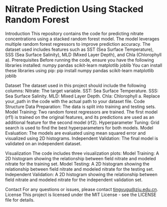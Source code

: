 # Nitrate Prediction Using Stacked Random Forest

Introduction
This repository contains the code for predicting nitrate concentrations using a stacked random forest model. The model leverages multiple random forest regressors to improve prediction accuracy. The dataset used includes features such as SST (Sea Surface Temperature), SSS (Sea Surface Salinity), MLD (Mixed Layer Depth), and Chla (Chlorophyll a).
Prerequisites
Before running the code, ensure you have the following libraries installed:
numpy
pandas
scikit-learn
matplotlib
joblib
You can install these libraries using pip:
pip install numpy pandas scikit-learn matplotlib joblib

Dataset
The dataset used in this project should include the following columns:
Nitrate: The target variable.
SST: Sea Surface Temperature.
SSS: Sea Surface Salinity.
MLD: Mixed Layer Depth.
Chla: Chlorophyll a.
Replace your_path in the code with the actual path to your dataset file.
Code Structure
Data Preparation: The data is split into training and testing sets.
Model Training: Two random forest regressors are trained. The first model (rf1) is trained on the original features, and its predictions are used as an additional feature for the second model (rf2).
Hyperparameter Tuning: Grid search is used to find the best hyperparameters for both models.
Model Evaluation: The models are evaluated using mean squared error and visualized using 2D histograms.
Independent Validation: The final model is validated on an independent dataset.


Visualization
The code includes three visualization plots:
Model Training: A 2D histogram showing the relationship between field nitrate and modeled nitrate for the training set.
Model Testing: A 2D histogram showing the relationship between field nitrate and modeled nitrate for the testing set.
Independent Validation: A 2D histogram showing the relationship between field nitrate and modeled nitrate for the independent validation set.

Contact
For any questions or issues, please contact tingyugu@zju.edu.cn.
License
This project is licensed under the MIT License - see the LICENSE file for details.





